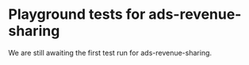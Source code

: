 # Playground tests for ads-revenue-sharing
We are still awaiting the first test run for ads-revenue-sharing.
